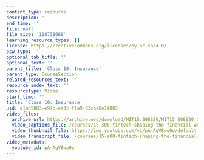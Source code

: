 ```yaml
---
content_type: resource
description: ''
end_time: ''
file: null
file_size: '118738668'
learning_resource_types: []
license: https://creativecommons.org/licenses/by-nc-sa/4.0/
ocw_type: ''
optional_tab_title: ''
optional_text: ''
parent_title: 'Class 10: Insurance'
parent_type: CourseSection
related_resources_text: ''
resource_index_text: ''
resourcetype: Video
start_time: ''
title: 'Class 10: Insurance'
uid: a1ad5083-e97b-ea3c-f1a9-03cba8e14803
video_files:
  archive_url: https://archive.org/download/MIT15.S08S20/MIT15_S08S20_Class10_300k.mp4
  video_captions_file: /courses/15-s08-fintech-shaping-the-financial-world-spring-2020/7e5fbf21f25f5df49b55b04a13b044b7_pA-AgV8wo0o.vtt
  video_thumbnail_file: https://img.youtube.com/vi/pA-AgV8wo0o/default.jpg
  video_transcript_file: /courses/15-s08-fintech-shaping-the-financial-world-spring-2020/5a0b7fb0b9f581dc8e029b6667324b44_pA-AgV8wo0o.pdf
video_metadata:
  youtube_id: pA-AgV8wo0o
---
```

